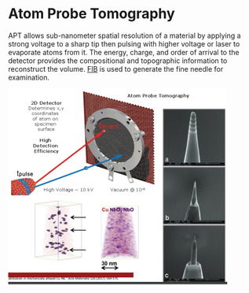 # Atom Probe Tomography

APT allows sub-nanometer spatial resolution of a material by applying a strong voltage to a sharp tip then pulsing with higher voltage or laser to evaporate atoms from it.
The energy, charge, and order of arrival to the detector provides the compositional and topographic information to reconstruct the volume.
[FIB](focused-ion-beam.md) is used to generate the fine needle for examination.

![](../../../attachments/lecture-11-sem-ion-milling/atom_probe_tomography_221027_204415_EST.png)
